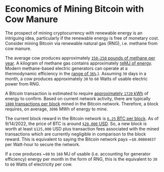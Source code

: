 # Economics of Mining Bitcoin with Cow Manure

The prospect of mining cryptocurrency with renewable energy is an intriguing  idea, particularly if the renewable energy is free of monetary cost. 
Consider mining Bitcoin via renewable natural gas (RNG), i.e. methane from cow manure. 

The average cow produces approximately [`150-250` pounds of methane per year](https://www.epa.gov/snep/agriculture-and-aquaculture-food-thought#:~:text=A%20single%20cow%20produces%20between,(Our%20World%20in%20Data)). A kilogram of methane gas contains approximately
[`50`MJ of energy](https://world-nuclear.org/information-library/facts-and-figures/heat-values-of-various-fuels.aspx). Modern methane-based electric generators
can operate at a thermodynamic  efficiency in the [range of `36%`](https://www.yanmar.com/global/about/technology/technical_review/2016/0727_1.html#:~:text=The%20BP%2DG%20power%20generation,23.3MJ%2FNm3).). Assuming `30` days in a month, a cow produces approximately `30` to `60` Watts of usable
electric power from RNG. 

A Bitcoin transaction is estimated to require [approximately `1720` kWh](https://www.coindesk.com/business/2021/08/18/how-much-energy-does-bitcoin-use/) of energy to confirm. Based on current network activity, there are typically [`1800` transactions per block](https://www.blockchain.com/charts/n-transactions-per-block) mined in the Bitcoin network.  Therefore, a block requires, on average, `3096` MWh of energy to mine. 

The current block reward in the Bitcoin network is [`6.25` BTC per block](https://www.investopedia.com/bitcoin-halving-4843769#:~:text=As%20of%202022%2C%20Bitcoin%20miners,the%20block%20reward%20approaches%20zero.). As of 9/14/2022, the price of BTC is around
[`$20,000` USD](https://www.coindesk.com/price/bitcoin/). So, a new block is worth at least `$125,000` USD plus transaction fees associated with the 
mined transactions which are currently negligible in comparison to the block reward. This is equivalent to saying the Bitcoin network
pays ~`$0.00004037` per Watt-hour to secure the network. 

If a cow produces ~`80` to `160` MJ of usable (i.e. accounting for generator efficiency) energy per month in the form of RNG, this is the equivalent to `30` to `60` Watts of electricity per cow. 
